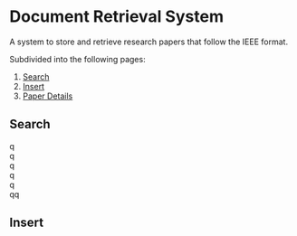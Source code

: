 # Document Retrieval System
A system to store and retrieve research papers that follow the IEEE format.  

Subdivided into the following pages:
1) [Search](##Search)
2) [Insert](##Insert)
3) [Paper Details]()  

## Search

q  
q  
q  
q  
q  
qq

## Insert
